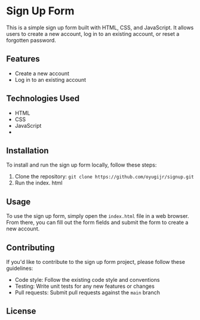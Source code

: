 # Sign Up Form

This is a simple sign up form built with HTML, CSS, and JavaScript. It allows users to create a new account, log in to an existing account, or reset a forgotten password.

## Features

- Create a new account
- Log in to an existing account

## Technologies Used

- HTML
- CSS
- JavaScript
- 
## Installation

To install and run the sign up form locally, follow these steps:

1. Clone the repository: `git clone https://github.com/oyugijr/signup.git`
2. Run the index. html

## Usage

To use the sign up form, simply open the `index.html` file in a web browser. From there, you can fill out the form fields and submit the form to create a new account.

## Contributing

If you'd like to contribute to the sign up form project, please follow these guidelines:

- Code style: Follow the existing code style and conventions
- Testing: Write unit tests for any new features or changes
- Pull requests: Submit pull requests against the `main` branch

## License
